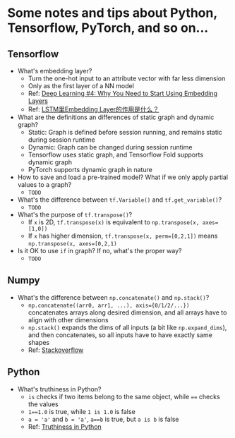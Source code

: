 # Some notes and tips about Python, Tensorflow, PyTorch, and so on...

## Tensorflow
- What's embedding layer?
  - Turn the one-hot input to an attribute vector with far less dimension
  - Only as the first layer of a NN model
  - Ref: [Deep Learning #4: Why You Need to Start Using Embedding Layers](
    https://towardsdatascience.com/deep-learning-4-embedding-layers-f9a02d55ac12)
  - Ref: [LSTM里Embedding Layer的作用是什么？](
    https://www.zhihu.com/question/45027109)
- What are the definitions an differences of static graph and dynamic graph?
  - Static: Graph is defined before session running, and remains static during session runtime
  - Dynamic: Graph can be changed during session runtime
  - Tensorflow uses static graph, and Tensorflow Fold supports dynamic graph
  - PyTorch supports dynamic graph in nature
- How to save and load a pre-trained model? What if we only apply partial values to a graph?
  - `TODO`
- What's the difference between `tf.Variable()` and `tf.get_variable()`?
  - `TODO`
- What's the purpose of `tf.transpose()`?
  - If `x` is 2D, `tf.transpose(x)` is equivalent to `np.transpose(x, axes=[1,0])`
  - If `x` has higher dimension, `tf.transpose(x, perm=[0,2,1])` means `np.transpose(x, axes=[0,2,1)`
- Is it OK to use `if` in graph? If no, what's the proper way?
  - `TODO`

## Numpy
- What's the difference between `np.concatenate()` and `np.stack()`?
  - `np.concatenate((arr0, arr1, ...), axis={0/1/2/...})` concatenates arrays along desired dimension,
    and all arrays have to align with other dimensions
  - `np.stack()` expands the dims of all inputs (a bit like `np.expand_dims`), and then concatenates,
    so all inputs have to have exactly same shapes
  - Ref: [Stackoverflow](https://stackoverflow.com/questions/33356442/)

## Python
- What's truthiness in Python?
  - `is` checks if two items belong to the same object, while `==` checks the values
  - `1==1.0` is true, while `1 is 1.0` is false
  - `a = 'a'` and `b = 'a'`, `a==b` is true, but `a is b` is false
  - Ref: [Truthiness in Python](https://www.udacity.com/wiki/cs258/truthiness-in-python)
